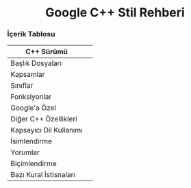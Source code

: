 <h1 align="center">Google C++ Stil Rehberi</h1>

### İçerik Tablosu

| C++ Sürümü              |     |
| ----------------------- | --- |
| Başlık Dosyaları        |     |
| Kapsamlar               |     |
| Sınıflar                |     |
| Fonksiyonlar            |     |
| Google'a Özel           |     |
| Diğer C++ Özellikleri   |     |
| Kapsayıcı Dil Kullanımı |     |
| İsimlendirme            |     |
| Yorumlar                |     |
| Biçimlendirme           |     |
| Bazı Kural İstisnaları  |     |
